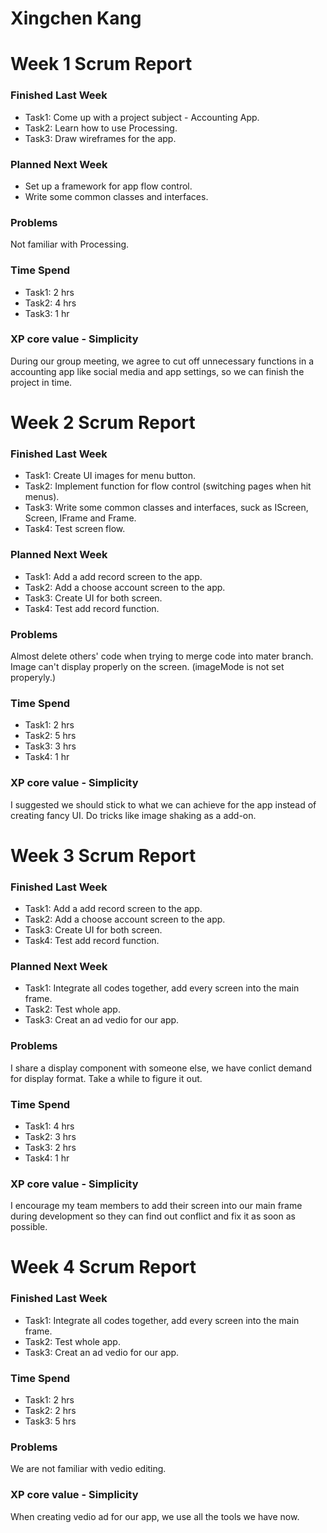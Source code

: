 # Xingchen Kang

# Week 1 Scrum Report

### Finished Last Week
- Task1: Come up with a project subject - Accounting App.
- Task2: Learn how to use Processing.
- Task3: Draw wireframes for the app.

### Planned Next Week
- Set up a framework for app flow control.
- Write some common classes and interfaces.

### Problems
Not familiar with Processing.

### Time Spend
- Task1: 2 hrs
- Task2: 4 hrs
- Task3: 1 hr

### XP core value - Simplicity
During our group meeting, we agree to cut off unnecessary functions in a accounting app like social media and app settings, so we can finish the project in time.

# Week 2 Scrum Report

### Finished Last Week
- Task1: Create UI images for menu button.
- Task2: Implement function for flow control (switching pages when hit menus).
- Task3: Write some common classes and interfaces, suck as IScreen, Screen, IFrame and Frame.
- Task4: Test screen flow.

### Planned Next Week
- Task1: Add a add record screen to the app.
- Task2: Add a choose account screen to the app.
- Task3: Create UI for both screen.
- Task4: Test add record function.

### Problems
Almost delete others' code when trying to merge code into mater branch.
Image can't display properly on the screen. (imageMode is not set properyly.)

### Time Spend

- Task1: 2 hrs
- Task2: 5 hrs
- Task3: 3 hrs
- Task4: 1 hr

### XP core value - Simplicity
I suggested we should stick to what we can achieve for the app instead of creating fancy UI. Do tricks like image shaking as a add-on.


# Week 3 Scrum Report

### Finished Last Week
- Task1: Add a add record screen to the app.
- Task2: Add a choose account screen to the app.
- Task3: Create UI for both screen.
- Task4: Test add record function.


### Planned Next Week
- Task1: Integrate all codes together, add every screen into the main frame.
- Task2: Test whole app.
- Task3: Creat an ad vedio for our app.

### Problems
I share a display component with someone else, we have conlict demand for display format. Take a while to figure it out.

### Time Spend
- Task1: 4 hrs
- Task2: 3 hrs
- Task3: 2 hrs
- Task4: 1 hr

### XP core value - Simplicity
I encourage my team members to add their screen into our main frame during development so they can find out conflict and fix it as soon as possible.

# Week 4 Scrum Report

### Finished Last Week
- Task1: Integrate all codes together, add every screen into the main frame.
- Task2: Test whole app.
- Task3: Creat an ad vedio for our app.

### Time Spend
- Task1: 2 hrs
- Task2: 2 hrs
- Task3: 5 hrs

### Problems
We are not familiar with vedio editing.

### XP core value - Simplicity
When creating vedio ad for our app, we use all the tools we have now.
